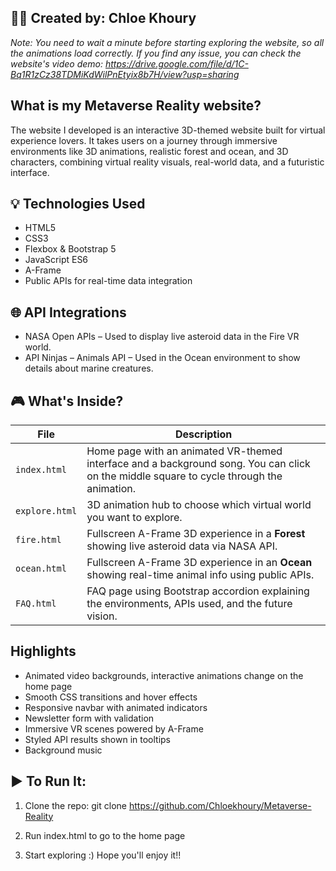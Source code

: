 👩‍💻 Created by: Chloe Khoury
---

*Note: You need to wait a minute before starting exploring the website, so all the animations load correctly. If you find any issue, you can check the website's video demo: https://drive.google.com/file/d/1C-Bq1R1zCz38TDMiKdWilPnEtyix8b7H/view?usp=sharing*

**What is my Metaverse Reality website?**
---
The website I developed is an interactive 3D-themed website built for virtual experience lovers. It takes users on a journey through immersive environments like 3D animations, realistic forest and ocean, and 3D characters, combining virtual reality visuals, real-world data, and a futuristic interface.


**💡 Technologies Used**
---
- HTML5
- CSS3
- Flexbox & Bootstrap 5
- JavaScript ES6
- A-Frame
- Public APIs for real-time data integration

  
**🌐 API Integrations**
---
- NASA Open APIs – Used to display live asteroid data in the Fire VR world.
- API Ninjas – Animals API – Used in the Ocean environment to show details about marine creatures.

  
**🎮 What's Inside?**
---
| File        | Description                                                                 |
|-------------|-----------------------------------------------------------------------------|
| `index.html`  | Home page with an animated VR-themed interface and a background song. You can click on the middle square to cycle through the animation. |
| `explore.html` | 3D animation hub to choose which virtual world you want to explore.   |
| `fire.html`    | Fullscreen A-Frame 3D experience in a **Forest** showing live asteroid data via NASA API. |
| `ocean.html`   | Fullscreen A-Frame 3D experience in an **Ocean** showing real-time animal info using public APIs. |
| `FAQ.html`     | FAQ page using Bootstrap accordion explaining the environments, APIs used, and the future vision. |

**Highlights**
---
- Animated video backgrounds, interactive animations change on the home page
- Smooth CSS transitions and hover effects
- Responsive navbar with animated indicators
- Newsletter form with validation
- Immersive VR scenes powered by A-Frame
- Styled API results shown in tooltips
- Background music


**▶️ To Run It:**
---
1. Clone the repo:
git clone https://github.com/Chloekhoury/Metaverse-Reality

2. Run index.html to go to the home page

3. Start exploring :) Hope you'll enjoy it!!
